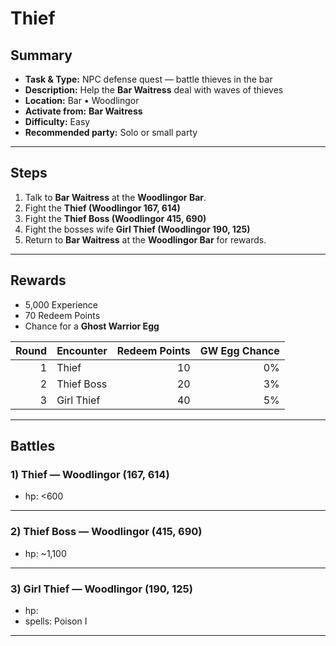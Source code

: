 # Thief

## Summary
- **Task & Type:** NPC defense quest — battle thieves in the bar
- **Description:** Help the **Bar Waitress** deal with waves of thieves
- **Location:** Bar • Woodlingor
- **Activate from:** **Bar Waitress**
- **Difficulty:** Easy
- **Recommended party:** Solo or small party

---

## Steps
1. Talk to **Bar Waitress** at the **Woodlingor Bar**.  
2. Fight the **Thief (Woodlingor 167, 614)**
3. Fight the **Thief Boss (Woodlingor 415, 690)**
4. Fight the bosses wife **Girl Thief (Woodlingor 190, 125)**
5. Return to **Bar Waitress** at the **Woodlingor Bar** for rewards.

---

## Rewards
- 5,000 Experience
- 70 Redeem Points
- Chance for a **Ghost Warrior Egg**

| Round | Encounter  | Redeem Points | GW Egg Chance |
| ----: | ---------- | ------------: | ------------: |
|     1 | Thief      |            10 |            0% |
|     2 | Thief Boss |            20 |            3% |
|     3 | Girl Thief |            40 |            5% |


---

## Battles

### 1) Thief — Woodlingor (167, 614)

- hp: <600

---

### 2) Thief Boss — Woodlingor (415, 690)

- hp: ~1,100

---

### 3) Girl Thief — Woodlingor (190, 125)

- hp: 
- spells: Poison I


---
